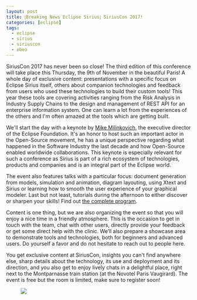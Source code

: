 ```yaml
---
layout: post
title: ⦏Breaking News Eclipse Sirius⦎ SiriusCon 2017!
categories: [eclipse]
tags:
  - eclipse
  - sirius
  - siriuscon
  - obeo
---
```



SiriusCon 2017 has never been so close! The third edition of this conference will take place this Thursday, the 9th of November in the beautiful Paris! A whole day of exclusive content: presentations with a specific focus on Eclipse Sirius itself, others about companion technologies and feedback from users who used these technologies to build their custom tools! This year these tools are covering activities ranging from the Risk Analysis in Industry Supply Chains to the design and management of REST API for an enterprise information system. One can learn a lot from the experiences of the others and I'm often amazed at the tools which are getting built.


We'll start the day with a keynote by [Mike Milinkovich](https://mmilinkov.wordpress.com/), the executive director of the Eclipse Foundation. It's an honor to host such an important actor in the Open-Source movement, he has a unique perspective regarding what happened in the Software Industry the last decade and how Open-Source enabled worldwide collaborations. This keynote is especially relevant for such a conference as Sirius is part of a rich ecosystem of technologies, products and companies and is an integral part of the Eclipse world.


The event also features talks with a particular focus: document generation from models, simulation and animation, diagram layouting, using Xtext and Sirius or learning how to smooth the user experience of your graphical modeler. Last but not least, tutorials during the afternoon to either discover or sharpen your skills! Find out [the complete program](https://www.siriuscon.org/#program).


Content is one thing, but we are also organizing the event so that you will enjoy a nice time in a friendly atmosphere. This is the occasion to get in touch with the team, chat with other users, directly provide your feedback or get some direct help with the clinic. We’ll also prepare a showcase area to demonstrate tools and technologies, both for beginners and advanced users. Do yourself a favor and do not hesitate to reach out to people here.


You get exclusive content at SiriusCon, insights you can't find anywhere else, sharp details about the technology, its  use and deployment and its direction, and you also get to enjoy lively chats in a delightful place, right next to the Montparnasse train station (at the Novotel Paris Vaugirard). The event is free but the room is limited, make sure to register soon!

<figure>
    <a href="{{ site.url }}/images/blog/siriuscon/2017.png"><img src="{{ site.url }}/images/blog/siriuscon/2017.png"></a>    
    <figcaption></figcaption>
</figure>

